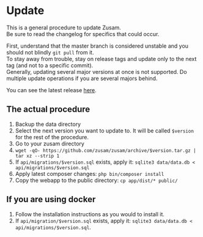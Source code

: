 Update
======

This is a general procedure to update Zusam.  
Be sure to read the changelog for specifics that could occur.

First, understand that the master branch is considered unstable and you should not blindly `git pull` from it.  
To stay away from trouble, stay on release tags and update only to the next tag (and not to a specific commit).  
Generally, updating several major versions at once is not supported. Do multiple update operations if you are several majors behind.

You can see the latest release [here](https://github.com/zusam/zusam/releases).  

## The actual procedure

1. Backup the data directory
2. Select the next version you want to update to. It will be called `$version` for the rest of the procedure.
3. Go to your zusam directory
4. `wget -qO- https://github.com/zusam/zusam/archive/$version.tar.gz | tar xz --strip 1`
5. If `api/migrations/$version.sql` exists, apply it: `sqlite3 data/data.db < api/migrations/$version.sql`
6. Apply latest composer changes: `php bin/composer install`
7. Copy the webapp to the public directory: `cp app/dist/* public/`

## If you are using docker

1. Follow the installation instructions as you would to install it.  
2. If `api/migration/$version.sql` exists, apply it: `sqlite3 data/data.db < api/migrations/$version.sql`.  
